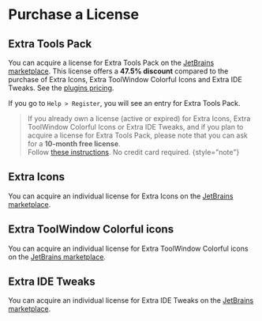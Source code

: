 # Purchase a License

## Extra Tools Pack

You can acquire a license for Extra Tools Pack on the [JetBrains marketplace](https://plugins.jetbrains.com/plugin/24559-extra-tools-pack/pricing#personal). This license offers a **47.5% discount** compared to the purchase of Extra Icons, Extra ToolWindow Colorful Icons and Extra IDE Tweaks. See the [plugins pricing](https://www.extratoolspack.com/pricing.html).

If you go to `Help > Register`, you will see an entry for Extra Tools Pack.

> If you already own a license (active or expired) for Extra Icons, Extra ToolWindow Colorful Icons or Extra IDE Tweaks, and if you plan to acquire a license for Extra Tools Pack, please note that you can ask for a **10-month free license**.  
> Follow [these instructions](https://www.extratoolspack.com/pricing.html#migrate-to-extra-tools-pack). No credit card required.
{style="note"}

## Extra Icons

You can acquire an individual license for Extra Icons on the [JetBrains marketplace](https://plugins.jetbrains.com/plugin/11058-extra-icons/pricing#personal).

## Extra ToolWindow Colorful icons

You can acquire an individual license for Extra ToolWindow Colorful icons on the [JetBrains marketplace](https://plugins.jetbrains.com/plugin/16604-extra-toolwindow-colorful-icons/pricing#personal).

## Extra IDE Tweaks

You can acquire an individual license for Extra IDE Tweaks on the [JetBrains marketplace](https://plugins.jetbrains.com/plugin/23927-extra-ide-tweaks/pricing#personal).
